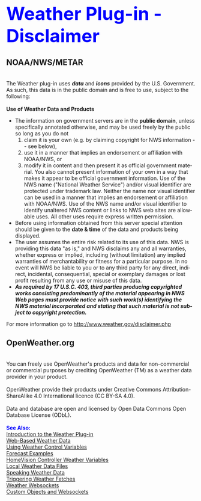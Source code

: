 <!DOCTYPE HTML PUBLIC "-//W3C//DTD HTML 4.01 Transitional//EN">
<!-- $Revision: 1.9 $ -->
<!-- $Date: 2021/10/05 05:17:50 $ -->
<html>
<head>
  <title>Weather Plug-in - Disclaimer</title>
</head>

<body style="" lang="EN-US" link="blue" vlink="purple">

<font color="#0000ff" size="12"><b>Weather Plug-in - Disclaimer</b></font>
<h2> NOAA/NWS/METAR</h2><br>
The Weather plug-in uses <b><i>data</i></b> and <b><i>icons</i></b> provided by the U.S. Government.
As such, this data is in the public domain and is free to use, subject to the following:
<br>
<br>
<b>Use of Weather Data and Products</b>
<ul>
<li>
The information on government servers are in the <b>public domain</b>, unless specifically annotated otherwise,
and may be used freely by the public so long as you do not
<ol>
<li>claim it is your own (e.g. by claiming copyright for NWS information -- see below),
<li>use it in a manner that implies an endorsement or affiliation with NOAA/NWS, or
<li>modify it in content and then present it as official government material.
You also cannot present information of your own in a way that makes it appear to be
official government information.
Use of the NWS name ("National Weather Service") and/or visual identifier are protected under trademark law.
Neither the name nor visual identifier can be used in a manner that implies an endorsement or affiliation with NOAA/NWS.
Use of the NWS name and/or visual identifier to identify unaltered NWS content or links to NWS web sites are allowable uses.
All other uses require express written permission.
</ol><li>
Before using information obtained from this server special attention should be given
to the <b>date & time</b> of the data and products being displayed.
<li>
The user assumes the entire risk related to its use of this data.
NWS is providing this data "as is," and NWS disclaims any and all warranties,
whether express or implied, including (without limitation) any implied
warranties of merchantability or fitness for a particular purpose.
In no event will NWS be liable to you or to any third party for any direct, indirect, incidental,
consequential, special or exemplary damages or lost profit resulting from any use or misuse of this data.
<li>
<b><i>As required by 17 U.S.C. 403, third parties producing copyrighted works consisting predominantly
of the material appearing in NWS Web pages must provide notice with such work(s) identifying
the NWS material incorporated and stating that such material is not subject to copyright protection.
</b></i></ul>

For more information go to <a href="http://www.weather.gov/disclaimer.php">http://www.weather.gov/disclaimer.php</a>
<h2>OpenWeather.org</h2><br>
You can freely use OpenWeather's products and data for non-commercial or commercial purposes by crediting OpenWeather (TM) as a weather data provider in your product.
<br>
<br>
OpenWeather provide their products under Creative Commons Attribution-ShareAlike 4.0 International licence (CC BY-SA 4.0).
<br>
<br>
Data and database are open and licensed by Open Data Commons Open Database License (ODbL).
<br>
<br>
<font color="#0000FF"><b>See Also:</b></font><br>
<a href="index">Introduction to the Weather Plug-in</a><br>
<a href="webwx">Web-Based Weather Data</a><br>
<a href="controlvars">Using Weather Control Variables</a><br>
<a href="forecast">Forecast Examples</a><br>
<a href="hvwxvars">HomeVision Controller Weather Variables</a><br>
<a href="localwx">Local Weather Data Files</a><br>
<a href="speechwx">Speaking Weather Data</a><br>
<a href="wxtriggers">Triggering Weather Fetches</a><br>
<a href="wxws">Weather Websockets</a><br>
<a href="custom">Custom Objects and Websockets</a><br>
</body>
</html>
